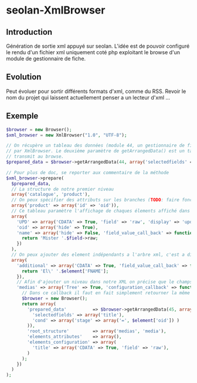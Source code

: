 seolan-XmlBrowser
=================

## Introduction

Génération de sortie xml appuyé sur seolan. L'idée est de pouvoir configuré le rendu
d'un fichier xml uniquement coté php exploitant le browse d'un module de gestionnaire
de fiche.

## Evolution

Peut évoluer pour sortir différents formats d'xml, comme du RSS.
Revoir le nom du projet qui laissent actuellement penser a un lecteur d'xml ...

## Exemple

``` php
$browser = new Browser();
$xml_browser = new XmlBrowser("1.0", "UTF-8");

// On récupère un tableau des données (module 44, un gestionnaire de fiche) dans un format exploitable
// par XmlBrowser. Le deuxième paramètre de getArrangedData() est un tableau de paramètre habituellement 
// transmit au browse.
$prepared_data = $browser->getArrangedData(44, array('selectedfields' => 'all'));

// Pour plus de doc, se reporter aux commentaire de la méthode
$xml_browser->prepare(
  $prepared_data,
  // La structure de notre premier niveau
  array('catalogue', 'product'),
  // On peux spécifier des attributs sur les branches (TODO: faire fonctionner sur tous les niveaux)
  array('product' => array('id' => 'oid')),
  // Ce tableau paramètre l'affichage de chaques élements affiché dans le XML
  array(
    'UPD' => array('CDATA' => True, 'field' => 'raw', 'display' => 'update'),
    'oid' => array('hide' => True),
    'name' => array('hide' => False, 'field_value_call_back' => function($field){
      return 'Mister '.$field->raw;
    })
  ),
  // On peux ajouter des element indépendants a l'arbre xml, c'est a dire en plus des champs de l'objet géré dans le gestionnaire de fiche
  array(
    'additional' => array('CDATA' => True, 'field_value_call_back' => function($element){
      return 'El\' '.$element['FNAME'];
    }),
    // Afin d'ajouter un niveau dans notre XML on précise que le champs est un 'Tree'
    'medias' => array('Tree' => True, 'configuration_callback' => function($element){
      // Dans ce callback il faut en fait simplement retourner la même chose que dans $xml_browser->prepare()
      $browser = new Browser();
      return array(
        'prepared_data'          => $browser->getArrangedData(45, array(
          'selectedfields' => array('title'),
          'cond' => array('stage' => array('=', $element['oid']) )
        )), 
        'root_structure'         => array('medias', 'media'), 
        'elements_attributes'    => array(), 
        'elements_configuration' => array(
          'title' => array('CDATA' => True, 'field' => 'raw'),
        )
      );
    })
  )
);
```
